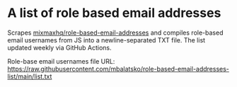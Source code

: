 # A list of role based email addresses 

Scrapes [mixmaxhq/role-based-email-addresses](https://github.com/mixmaxhq/role-based-email-addresses) and compiles role-based email usernames from JS into a newline-separated TXT file. 
The list updated weekly via GitHub Actions.  

Role-base email usernames file URL: https://raw.githubusercontent.com/mbalatsko/role-based-email-addresses-list/main/list.txt
